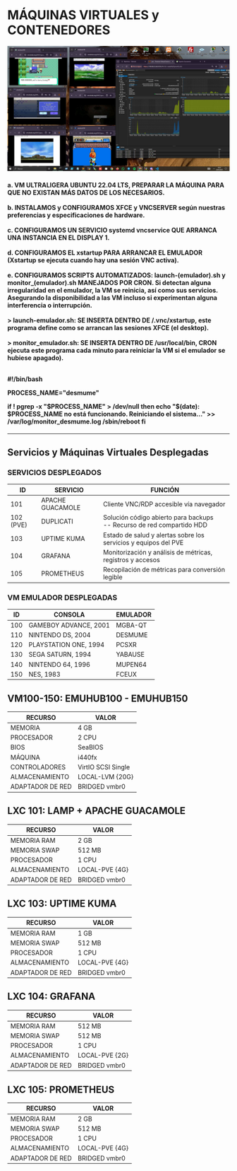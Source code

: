 <h1>MÁQUINAS VIRTUALES y CONTENEDORES</h1>

<img src="https://github.com/tybemuhub/documentacion-emuhub/blob/main/img/1.JPG" alt="entorno pve completo">

<h4>
  a. VM ULTRALIGERA UBUNTU 22.04 LTS, PREPARAR LA MÁQUINA PARA QUE NO EXISTAN MÁS DATOS DE LOS NECESARIOS.
  <br><br>
  b. INSTALAMOS y CONFIGURAMOS XFCE y VNCSERVER según nuestras preferencias y especificaciones de hardware.
  <br><br>
  c. CONFIGURAMOS UN SERVICIO systemd vncservice QUE ARRANCA UNA INSTANCIA EN EL DISPLAY 1.
  <br><br>
  d. CONFIGURAMOS EL xstartup PARA ARRANCAR EL EMULADOR (Xstartup se ejecuta cuando hay una sesión VNC activa).
  <br><br>
  e. CONFIGURAMOS SCRIPTS AUTOMATIZADOS: launch-(emulador).sh y monitor_(emulador).sh MANEJADOS POR CRON. 
     Si detectan alguna irregularidad en el emulador, la VM se reinicia, así como sus servicios. Asegurando la 
     disponibilidad a las VM incluso si experimentan alguna interferencia o interrupción.
  <br><br>
    > launch-emulador.sh: SE INSERTA DENTRO DE /.vnc/xstartup, este programa define como se arrancan las sesiones XFCE (el desktop).<br><br>
    > monitor_emulador.sh: SE INSERTA DENTRO DE /usr/local/bin, CRON ejecuta este programa cada minuto para reiniciar la VM si el emulador se hubiese apagado).
    <br><br>
  
  #!/bin/bash

PROCESS_NAME="desmume"

if ! pgrep -x "$PROCESS_NAME" > /dev/null
then
    echo "$(date): $PROCESS_NAME no está funcionando. Reiniciando el sistema..." >> /var/log/monitor_desmume.log
    /sbin/reboot
fi

</h4>

---

## Servicios y Máquinas Virtuales Desplegadas

### SERVICIOS DESPLEGADOS

| ID        | SERVICIO         | FUNCIÓN                                                           |
|-----------|------------------|-------------------------------------------------------------------|
| 101       | APACHE GUACAMOLE | Cliente VNC/RDP accesible vía navegador                          |
| 102 (PVE) | DUPLICATI         | Solución código abierto para backups <br>-- Recurso de red compartido HDD |
| 103       | UPTIME KUMA       | Estado de salud y alertas sobre los servicios y equipos del PVE  |
| 104       | GRAFANA           | Monitorización y análisis de métricas, registros y accesos       |
| 105       | PROMETHEUS        | Recopilación de métricas para conversión legible                |

### VM EMULADOR DESPLEGADAS

| ID  | CONSOLA                   | EMULADOR  |
|------|----------------------------|-----------|
| 100  | GAMEBOY ADVANCE, 2001     | MGBA-QT   |
| 110  | NINTENDO DS, 2004         | DESMUME   |
| 120  | PLAYSTATION ONE, 1994     | PCSXR     |
| 130  | SEGA SATURN, 1994         | YABAUSE   |
| 140  | NINTENDO 64, 1996         | MUPEN64   |
| 150  | NES, 1983                 | FCEUX     |

## VM100-150: EMUHUB100 - EMUHUB150

| RECURSO            | VALOR               |
|--------------------|---------------------|
| MEMORIA            | 4 GB                |
| PROCESADOR         | 2 CPU               |
| BIOS               | SeaBIOS             |
| MÁQUINA            | i440fx              |
| CONTROLADORES      | VirtIO SCSI Single  |
| ALMACENAMIENTO     | LOCAL-LVM {20G}     |
| ADAPTADOR DE RED   | BRIDGED vmbr0       |

## LXC 101: LAMP + APACHE GUACAMOLE

| RECURSO            | VALOR               |
|--------------------|---------------------|
| MEMORIA RAM        | 2 GB                |
| MEMORIA SWAP       | 512 MB              |
| PROCESADOR         | 1 CPU               |
| ALMACENAMIENTO     | LOCAL-PVE {4G}      |
| ADAPTADOR DE RED   | BRIDGED vmbr0       |

## LXC 103: UPTIME KUMA

| RECURSO            | VALOR               |
|--------------------|---------------------|
| MEMORIA RAM        | 1 GB                |
| MEMORIA SWAP       | 512 MB              |
| PROCESADOR         | 1 CPU               |
| ALMACENAMIENTO     | LOCAL-PVE {4G}      |
| ADAPTADOR DE RED   | BRIDGED vmbr0       |

## LXC 104: GRAFANA

| RECURSO            | VALOR               |
|--------------------|---------------------|
| MEMORIA RAM        | 512 MB              |
| MEMORIA SWAP       | 512 MB              |
| PROCESADOR         | 1 CPU               |
| ALMACENAMIENTO     | LOCAL-PVE {2G}      |
| ADAPTADOR DE RED   | BRIDGED vmbr0       |

## LXC 105: PROMETHEUS

| RECURSO            | VALOR               |
|--------------------|---------------------|
| MEMORIA RAM        | 2 GB                |
| MEMORIA SWAP       | 512 MB              |
| PROCESADOR         | 1 CPU               |
| ALMACENAMIENTO     | LOCAL-PVE {4G}      |
| ADAPTADOR DE RED   | BRIDGED vmbr0       |
